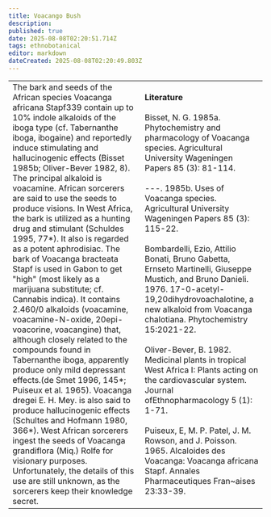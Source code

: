 ```yaml
---
title: Voacango Bush
description: 
published: true
date: 2025-08-08T02:20:51.714Z
tags: ethnobotanical
editor: markdown
dateCreated: 2025-08-08T02:20:49.803Z
---
```


| | |
|---|---|
| The bark and seeds of the African species Voacanga africana Stapf339 contain up to 10% indole alkaloids of the iboga type (cf. Tabernanthe iboga, ibogaine) and reportedly induce stimulating and hallucinogenic effects (Bisset 1985b; Oliver-Bever 1982, 8). The principal alkaloid is voacamine. African sorcerers are said to use the seeds to produce visions. In West Africa, the bark is utilized as a hunting drug and stimulant (Schuldes 1995, 77*). It also is regarded as a potent aphrodisiac. The bark of Voacanga bracteata Stapf is used in Gabon to get "high" (most likely as a marijuana substitute; cf. Cannabis indica). It contains 2.460/0 alkaloids (voacamine, voacamine-N-oxide, 20epi-voacorine, voacangine) that, although closely related to the compounds found in Tabernanthe iboga, apparently produce only mild depressant effects.(de Smet 1996, 145*; Puiseux et al. 1965). Voacanga dregei E. H. Mey. is also said to produce hallucinogenic effects (Schultes and Hofmann 1980, 366*). West African sorcerers ingest the seeds of Voacanga grandiflora (Miq.) Rolfe for visionary purposes. Unfortunately, the details of this use are still unknown, as the sorcerers keep their knowledge secret. | **Literature**<br><br>Bisset, N. G. 1985a. Phytochemistry and pharmacology of Voacanga species. Agricultural University Wageningen Papers 85 (3): 81-114.<br><br>---. 1985b. Uses of Voacanga species. Agricultural University Wageningen Papers 85 (3): 115-22.<br><br>Bombardelli, Ezio, Attilio Bonati, Bruno Gabetta, Ernseto Martinelli, Giuseppe Mustich, and Bruno Danieli. 1976. 17-0-acetyl-19,20dihydrovoachalotine, a new alkaloid from Voacanga chalotiana. Phytochemistry 15:2021-22.<br><br>Oliver-Bever, B. 1982. Medicinal plants in tropical West Africa I: Plants acting on the cardiovascular system. Journal ofEthnopharmacology 5 (1): 1-71.<br><br>Puiseux, E, M. P. Patel, J. M. Rowson, and J. Poisson. 1965. Alcaloides des Voacanga: Voacanga africana Stapf. Annales Pharmaceutiques Fran~aises 23:33-39. |